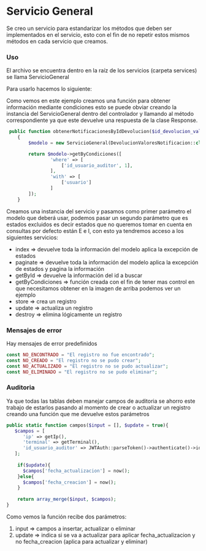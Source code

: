 # Servicio General
Se creo un servicio para estandarizar los métodos que deben ser implementados en el servicio, esto con el fin de no repetir estos mismos métodos en cada servicio que creamos.
### Uso
El archivo se encuentra dentro en la raíz de los servicios (carpeta services) se llama ServicioGeneral

Para usarlo hacemos lo siguiente:

Como vemos en este ejemplo creamos una función para obtener información mediante condiciones esto se puede obviar creando la instancia del ServicioGeneral dentro del controlador y llamando al método correspondiente ya que este devuelve una respuesta de la clase Response.
```php
 public function obtenerNotificacionesByIdDevolucion($id_devolucion_valores = null)
    {
        $modelo = new ServicioGeneral(DevolucionValoresNotificacion::class);

        return $modelo->getByCondiciones([           
                'where' => [
                    ['id_usuario_auditor', 1],
                ],
                'with' => [
                    ['usuario']
                ]
        ]);
    }
```
Creamos una instancia del servicio y pasamos como primer parámetro el modelo que deberá usar, podemos pasar un segundo parámetro que es estados excluidos es decir estados que no queremos tomar en cuenta en consultas por defecto están E e I, con esto ya tendremos acceso a los siguientes servicios:

- index ⇒ devuelve toda la información del modelo aplica la excepción de estados
- paginate ⇒ devuelve toda la información del modelo aplica la excepción de estados y pagina la información
- getById ⇒ devuelve la información del id a buscar
- getByCondiciones ⇒ función creada con el fin de tener mas control en que necesitamos obtener en la imagen de arriba podemos ver un ejemplo
- store ⇒ crea un registro
- update ⇒ actualiza un registro
- destroy ⇒ elimina lógicamente un registro

### Mensajes de error
 Hay mensajes de error predefinidos
 
```php
const NO_ENCONTRADO = "El registro no fue encontrado";
const NO_CREADO = "El registro no se pudo crear";
const NO_ACTUALIZADO = "El registro no se pudo actualizar";
const NO_ELIMINADO = "El registro no se pudo eliminar";
```
### Auditoria
Ya que todas las tablas deben manejar campos de auditoria se ahorro este trabajo de estarlos pasando al momento de crear o actualizar un registro creando una función que me devuelve estos parámetros
```php
public static function campos($input = [], $update = true){
   $campos = [
      'ip' => getIp(),
      'terminal' => getTerminal(),
      'id_usuario_auditor' => JWTAuth::parseToken()->authenticate()->id ?? 1
   ];
    
    if($update){
      $campos['fecha_actualizacion'] = now();
    }else{
      $campos['fecha_creacion'] = now();
    }
    
    return array_merge($input, $campos);
}
```
Como vemos la función recibe dos parámetros:
1. input ⇒ campos a insertar, actualizar o eliminar
2. update ⇒ indica si se va a actualizar para aplicar fecha_actualizacion y no fecha_creacion (aplica para actualizar y eliminar)